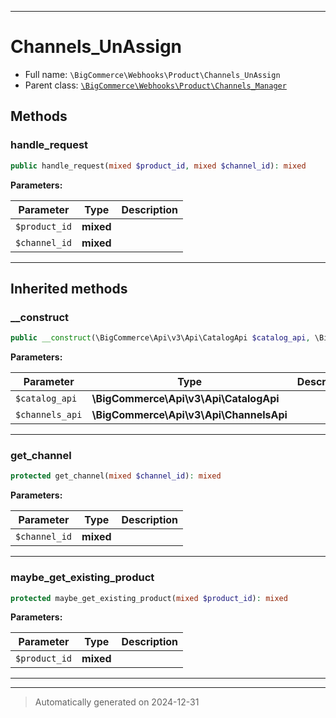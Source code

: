 ***

# Channels_UnAssign





* Full name: `\BigCommerce\Webhooks\Product\Channels_UnAssign`
* Parent class: [`\BigCommerce\Webhooks\Product\Channels_Manager`](./classes/BigCommerce/Webhooks/Product/Channels_Manager.md)




## Methods


### handle_request



```php
public handle_request(mixed $product_id, mixed $channel_id): mixed
```








**Parameters:**

| Parameter | Type | Description |
|-----------|------|-------------|
| `$product_id` | **mixed** |  |
| `$channel_id` | **mixed** |  |





***


## Inherited methods


### __construct



```php
public __construct(\BigCommerce\Api\v3\Api\CatalogApi $catalog_api, \BigCommerce\Api\v3\Api\ChannelsApi $channels_api): mixed
```








**Parameters:**

| Parameter | Type | Description |
|-----------|------|-------------|
| `$catalog_api` | **\BigCommerce\Api\v3\Api\CatalogApi** |  |
| `$channels_api` | **\BigCommerce\Api\v3\Api\ChannelsApi** |  |





***

### get_channel



```php
protected get_channel(mixed $channel_id): mixed
```








**Parameters:**

| Parameter | Type | Description |
|-----------|------|-------------|
| `$channel_id` | **mixed** |  |





***

### maybe_get_existing_product



```php
protected maybe_get_existing_product(mixed $product_id): mixed
```








**Parameters:**

| Parameter | Type | Description |
|-----------|------|-------------|
| `$product_id` | **mixed** |  |





***


***
> Automatically generated on 2024-12-31
